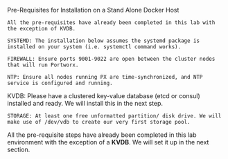 Pre-Requisites for Installation on a Stand Alone Docker Host


```All the pre-requisites have already been completed in this lab with the exception of KVDB.```


`SYSTEMD: The installation below assumes the systemd package is installed on your system (i.e. systemctl command works).`

`FIREWALL: Ensure ports 9001-9022 are open between the cluster nodes that will run Portworx.`

`NTP: Ensure all nodes running PX are time-synchronized, and NTP service is configured and running.`

KVDB: Please have a clustered key-value database (etcd or consul) installed and ready. We will install this in the next step.

`STORAGE: At least one free unformatted partition/ disk drive. We will make use of /dev/vdb to create our very first storage pool.`


All the pre-requisite steps have already been completed in this lab environment with the exception of a **KVDB**. We will set it up in the next section.
